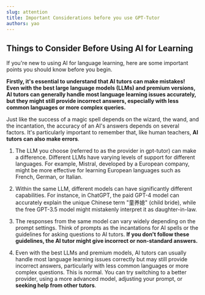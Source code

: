 ```yaml
---
slug: attention
title: Important Considerations before you use GPT-Tutor
authors: yao
---
```


## Things to Consider Before Using AI for Learning

If you're new to using AI for language learning, here are some important points you should know before you begin.

**Firstly, it's essential to understand that AI tutors can make mistakes! Even with the best large language models (LLMs) and premium versions, AI tutors can generally handle most language learning issues accurately, but they might still provide incorrect answers, especially with less common languages or more complex queries.**

Just like the success of a magic spell depends on the wizard, the wand, and the incantation, the accuracy of an AI's answers depends on several factors. It's particularly important to remember that, like human teachers, **AI tutors can also make errors**.

1. The LLM you choose (referred to as the provider in gpt-tutor) can make a difference. Different LLMs have varying levels of support for different languages. For example, Mistral, developed by a European company, might be more effective for learning European languages such as French, German, or Italian.

2. Within the same LLM, different models can have significantly different capabilities. For instance, in ChatGPT, the paid GPT-4 model can accurately explain the unique Chinese term "童养媳" (child bride), while the free GPT-3.5 model might mistakenly interpret it as daughter-in-law.

3. The responses from the same model can vary widely depending on the prompt settings. Think of prompts as the incantations for AI spells or the guidelines for asking questions to AI tutors. **If you don't follow these guidelines, the AI tutor might give incorrect or non-standard answers.**

4. Even with the best LLMs and premium models, AI tutors can usually handle most language learning issues correctly but may still provide incorrect answers, particularly with less common languages or more complex questions. This is normal. You can try switching to a better provider, using a more advanced model, adjusting your prompt, or **seeking help from other tutors**.
